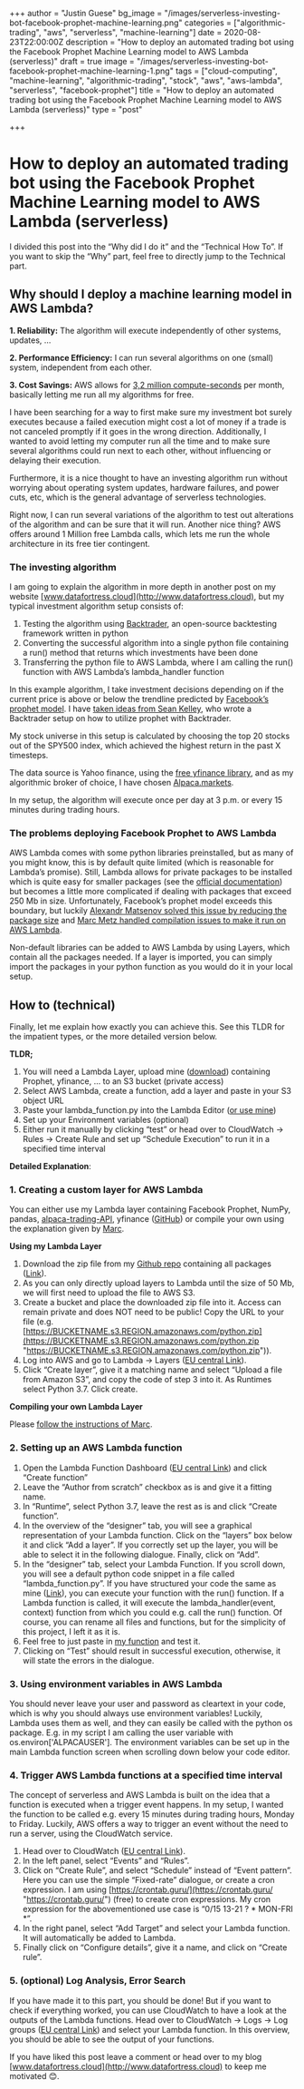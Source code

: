 +++
author = "Justin Guese"
bg_image = "/images/serverless-investing-bot-facebook-prophet-machine-learning.png"
categories = ["algorithmic-trading", "aws", "serverless", "machine-learning"]
date = 2020-08-23T22:00:00Z
description = "How to deploy an automated trading bot using the Facebook Prophet Machine Learning model to AWS Lambda (serverless)"
draft = true
image = "/images/serverless-investing-bot-facebook-prophet-machine-learning-1.png"
tags = ["cloud-computing", "machine-learning", "algorithmic-trading", "stock", "aws", "aws-lambda", "serverless", "facebook-prophet"]
title = "How to deploy an automated trading bot using the Facebook Prophet Machine Learning model to AWS Lambda (serverless)"
type = "post"

+++
# How to deploy an automated trading bot using the Facebook Prophet Machine Learning model to AWS Lambda (serverless)

I divided this post into the “Why did I do it” and the “Technical How To”. If you want to skip the “Why” part, feel free to directly jump to the Technical part.

## Why should I deploy a machine learning model in AWS Lambda?

**1. Reliability:** The algorithm will execute independently of other systems, updates, …

**2. Performance Efficiency:** I can run several algorithms on one (small) system, independent from each other.

**3. Cost Savings:** AWS allows for [3,2 million compute-seconds](https://aws.amazon.com/lambda/?did=ft_card&trk=ft_card) per month, basically letting me run all my algorithms for free.

I have been searching for a way to first make sure my investment bot surely executes because a failed execution might cost a lot of money if a trade is not canceled promptly if it goes in the wrong direction. Additionally, I wanted to avoid letting my computer run all the time and to make sure several algorithms could run next to each other, without influencing or delaying their execution.

Furthermore, it is a nice thought to have an investing algorithm run without worrying about operating system updates, hardware failures, and power cuts, etc, which is the general advantage of serverless technologies.

Right now, I can run several variations of the algorithm to test out alterations of the algorithm and can be sure that it will run. Another nice thing? AWS offers around 1 Million free Lambda calls, which lets me run the whole architecture in its free tier contingent.

### The investing algorithm

I am going to explain the algorithm in more depth in another post on my website [www.datafortress.cloud](http://www.datafortress.cloud), but my typical investment algorithm setup consists of:

1. Testing the algorithm using [Backtrader](https://www.backtrader.com/), an open-source backtesting framework written in python
2. Converting the successful algorithm into a single python file containing a run() method that returns which investments have been done
3. Transferring the python file to AWS Lambda, where I am calling the run() function with AWS Lambda’s lambda_handler function

In this example algorithm, I take investment decisions depending on if the current price is above or below the trendline predicted by [Facebook’s prophet model](https://facebook.github.io/prophet/). I have [taken ideas from Sean Kelley](http://seangtkelley.me/blog/2018/08/15/algo-trading-pt2), who wrote a Backtrader setup on how to utilize prophet with Backtrader.

My stock universe in this setup is calculated by choosing the top 20 stocks out of the SPY500 index, which achieved the highest return in the past X timesteps.

The data source is Yahoo finance, using the [free yfinance library](https://pypi.org/project/yfinance/), and as my algorithmic broker of choice, I have chosen [Alpaca.markets](https://alpaca.markets/).

In my setup, the algorithm will execute once per day at 3 p.m. or every 15 minutes during trading hours.

### The problems deploying Facebook Prophet to AWS Lambda

AWS Lambda comes with some python libraries preinstalled, but as many of you might know, this is by default quite limited (which is reasonable for Lambda’s promise). Still, Lambda allows for private packages to be installed which is quite easy for smaller packages (see the [official documentation](https://docs.aws.amazon.com/lambda/latest/dg/python-package.html)) but becomes a little more complicated if dealing with packages that exceed 250 Mb in size. Unfortunately, Facebook’s prophet model exceeds this boundary, but luckily [Alexandr Matsenov solved this issue by reducing the package size](https://towardsdatascience.com/how-to-get-fbprophet-work-on-aws-lambda-c3a33a081aaf) and [Marc Metz handled compilation issues to make it run on AWS Lambda](https://github.com/marcmetz/How-To-Deploy-Facebook-Prophet-on-AWS-Lambda).

Non-default libraries can be added to AWS Lambda by using Layers, which contain all the packages needed. If a layer is imported, you can simply import the packages in your python function as you would do it in your local setup.

## How to (technical)

Finally, let me explain how exactly you can achieve this. See this TLDR for the impatient types, or the more detailed version below.

**TLDR;**

1. You will need a Lambda Layer, upload mine ([download](https://github.com/JustinGuese/How-To-Deploy-Facebook-Prophet-on-AWS-Lambda/raw/master/python.zip)) containing Prophet, yfinance, … to an S3 bucket (private access)
2. Select AWS Lambda, create a function, add a layer and paste in your S3 object URL
3. Paste your lambda_function.py into the Lambda Editor ([or use mine](https://github.com/JustinGuese/How-To-Deploy-Facebook-Prophet-on-AWS-Lambda/blob/master/lambda_function.py))
4. Set up your Environment variables (optional)
5. Either run it manually by clicking “test” or head over to CloudWatch -> Rules -> Create Rule and set up “Schedule Execution” to run it in a specified time interval

**Detailed Explanation**:

### 1. Creating a custom layer for AWS Lambda

You can either use my Lambda layer containing Facebook Prophet, NumPy, pandas, [alpaca-trading-API](https://github.com/alpacahq/alpaca-trade-api-python), yfinance ([GitHub](https://github.com/JustinGuese/How-To-Deploy-Facebook-Prophet-on-AWS-Lambda)) or compile your own using the explanation given by [Marc](https://medium.com/@marc.a.metz/docker-run-rm-it-v-pwd-var-task-lambci-lambda-build-python3-7-bash-c7d53f3b7eb2).

**Using my Lambda Layer**

1. Download the zip file from my [Github repo](https://github.com/JustinGuese/How-To-Deploy-Facebook-Prophet-on-AWS-Lambda/raw/master/python.zip) containing all packages ([Link](https://github.com/JustinGuese/How-To-Deploy-Facebook-Prophet-on-AWS-Lambda/raw/master/python.zip)).
2. As you can only directly upload layers to Lambda until the size of 50 Mb, we will first need to upload the file to AWS S3.
3. Create a bucket and place the downloaded zip file into it. Access can remain private and does NOT need to be public! Copy the URL to your file (e.g. [https://BUCKETNAME.s3.REGION.amazonaws.com/python.zip](https://BUCKETNAME.s3.REGION.amazonaws.com/python.zip "https://BUCKETNAME.s3.REGION.amazonaws.com/python.zip")).
4. Log into AWS and go to Lambda -> Layers ([EU central Link](https://eu-central-1.console.aws.amazon.com/lambda/home?region=eu-central-1#/layers)).
5. Click “Create layer”, give it a matching name and select “Upload a file from Amazon S3”, and copy the code of step 3 into it. As Runtimes select Python 3.7. Click create.

**Compiling your own Lambda Layer**

Please [follow the instructions of Marc](https://medium.com/@marc.a.metz/docker-run-rm-it-v-pwd-var-task-lambci-lambda-build-python3-7-bash-c7d53f3b7eb2).

### 2. Setting up an AWS Lambda function

1. Open the Lambda Function Dashboard ([EU central Link](https://eu-central-1.console.aws.amazon.com/lambda/home?region=eu-central-1#/functions)) and click “Create function”
2. Leave the “Author from scratch” checkbox as is and give it a fitting name.
3. In “Runtime”, select Python 3.7, leave the rest as is and click “Create function”.
4. In the overview of the “designer” tab, you will see a graphical representation of your Lambda function. Click on the “layers” box below it and click “Add a layer”. If you correctly set up the layer, you will be able to select it in the following dialogue. Finally, click on “Add”.
5. In the “designer” tab, select your Lambda Function. If you scroll down, you will see a default python code snippet in a file called “lambda_function.py”. If you have structured your code the same as mine ([Link](https://github.com/JustinGuese/How-To-Deploy-Facebook-Prophet-on-AWS-Lambda/blob/master/lambda_function.py)), you can execute your function with the run() function. If a Lambda function is called, it will execute the lambda_handler(event, context) function from which you could e.g. call the run() function. Of course, you can rename all files and functions, but for the simplicity of this project, I left it as it is.
6. Feel free to just paste in [my function](https://github.com/JustinGuese/How-To-Deploy-Facebook-Prophet-on-AWS-Lambda/blob/master/lambda_function.py) and test it.
7. Clicking on “Test” should result in successful execution, otherwise, it will state the errors in the dialogue.

### 3. Using environment variables in AWS Lambda

You should never leave your user and password as cleartext in your code, which is why you should always use environment variables! Luckily, Lambda uses them as well, and they can easily be called with the python os package. E.g. in my script I am calling the user variable with os.environ\['ALPACAUSER'\]. The environment variables can be set up in the main Lambda function screen when scrolling down below your code editor.

### 4. Trigger AWS Lambda functions at a specified time interval

The concept of serverless and AWS Lambda is built on the idea that a function is executed when a trigger event happens. In my setup, I wanted the function to be called e.g. every 15 minutes during trading hours, Monday to Friday. Luckily, AWS offers a way to trigger an event without the need to run a server, using the CloudWatch service.

1. Head over to CloudWatch ([EU central Link](https://eu-central-1.console.aws.amazon.com/cloudwatch/home?region=eu-central-1)).
2. In the left panel, select “Events” and “Rules”.
3. Click on “Create Rule”, and select “Schedule” instead of “Event pattern”. Here you can use the simple “Fixed-rate” dialogue, or create a cron expression. I am using [https://crontab.guru/](https://crontab.guru/ "https://crontab.guru/") (free) to create cron expressions. My cron expression for the abovementioned use case is “0/15 13-21 ? * MON-FRI *”.
4. In the right panel, select “Add Target” and select your Lambda function. It will automatically be added to Lambda.
5. Finally click on “Configure details”, give it a name, and click on “Create rule”.

### 5. (optional) Log Analysis, Error Search

If you have made it to this part, you should be done! But if you want to check if everything worked, you can use CloudWatch to have a look at the outputs of the Lambda functions. Head over to CloudWatch -> Logs -> Log groups ([EU central Link](https://eu-central-1.console.aws.amazon.com/cloudwatch/home?region=eu-central-1#logsV2:log-groups)) and select your Lambda function. In this overview, you should be able to see the output of your functions.

If you have liked this post leave a comment or head over to my blog [www.datafortress.cloud](http://www.datafortress.cloud) to keep me motivated 😊.